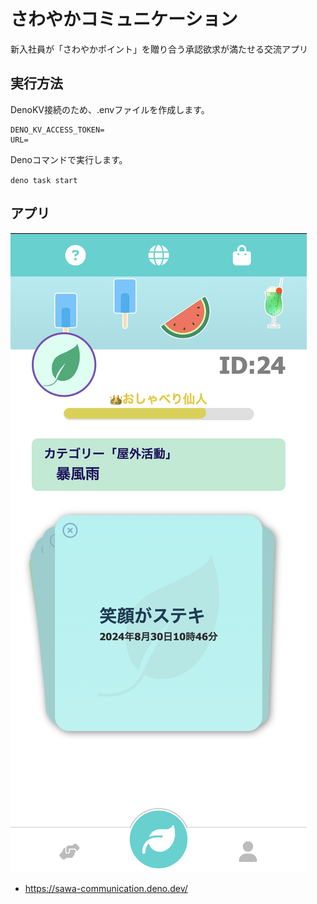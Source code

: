 # さわやかコミュニケーション

新入社員が「さわやかポイント」を贈り合う承認欲求が満たせる交流アプリ

## 実行方法

DenoKV接続のため、.envファイルを作成します。

```.env
DENO_KV_ACCESS_TOKEN=
URL=
```

Denoコマンドで実行します。

`deno task start`

## アプリ

![プロフィール](./screenshots/profile.png)

- <https://sawa-communication.deno.dev/>
